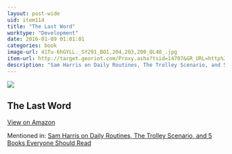 ```yaml
---
layout: post-wide
uid: item114
title: "The Last Word"
worktype: "Development"
date: 2016-01-09 01:01:01
categories: book
image-url: 41Tu-6hGYLL._SY291_BO1,204,203,200_QL40_.jpg
item-url: http://target.georiot.com/Proxy.ashx?tsid=14707&GR_URL=http%3A%2F%2Fwww.amazon.com%2FLast-Word-Thomas-Nagel%2Fdp%2F0195149831%2F
description: "Sam Harris on Daily Routines, The Trolley Scenario, and 5 Books Everyone Should Read"
---
```

<a href="http://target.georiot.com/Proxy.ashx?tsid=14707&GR_URL=http%3A%2F%2Fwww.amazon.com%2FLast-Word-Thomas-Nagel%2Fdp%2F0195149831%2F" target="blank"><img src="../../../../img/thumbs/41Tu-6hGYLL._SY291_BO1,204,203,200_QL40_.jpg" class="prod-img"></a>
<h2>The Last Word</h2>
<p><a class="btn btn-primary" href="http://target.georiot.com/Proxy.ashx?tsid=14707&GR_URL=http%3A%2F%2Fwww.amazon.com%2FLast-Word-Thomas-Nagel%2Fdp%2F0195149831%2F" target="blank">View on Amazon</a><p>
<p>Mentioned in: <a href="http://fourhourworkweek.com/2015/07/08/sam-harris-on-daily-routines-the-trolley-scenario-and-5-books-everyone-should-read/" target="blank">Sam Harris on Daily Routines, The Trolley Scenario, and 5 Books Everyone Should Read</a></p>
